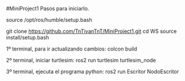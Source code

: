 #MiniProject1
Pasos para iniciarlo.

source /opt/ros/humble/setup.bash

git clone https://github.com/TnTivanTnT/MiniProject1.git cd WS source install/setup.bash

1º terminal, para ir actualizando cambios: colcon build

2º terminal, iniciar turtlesim: ros2 run turtlesim turtlesim_node

3º terminal, ejecuta el programa python: ros2 run Escritor NodoEscritor
